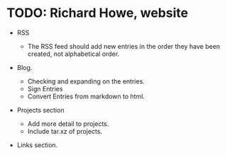 TODO: Richard Howe, website
===========================
* RSS
	- The RSS feed should add new entries in the order they
	have been created, not alphabetical order.

* Blog.
	- Checking and expanding on the entries.
	- Sign Entries
	- Convert Entries from markdown to html.

* Projects section
	- Add more detail to projects.
	- Include tar.xz of projects.

* Links section.

